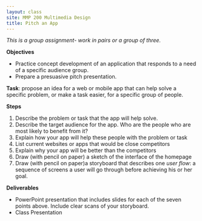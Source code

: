 ```yaml
---
layout: class
site: MMP 200 Multimedia Design
title: Pitch an App
---
```

*This is a group assignment- work in pairs or a group of three.*

**Objectives** 
- Practice concept development of an application that responds to a need of a specific audience group. 
- Prepare a presuasive pitch presentation.

**Task**: propose an idea for a web or mobile app that can help solve a specific problem, or make a task easier, for a specific group of people. 

**Steps**
1. Describe the problem or task that the app will help solve.
1. Describe the target audience for the app. Who are the people who are most likely to benefit from it?
1. Explain how your app will help these people with the problem or task
1. List current websites or apps that would be close competitors
1. Explain why your app will be better than the competitors
1. Draw (with pencil on paper) a sketch of the interface of the homepage
1. Draw (with pencil on paper)a storyboard that describes one *user flow*: a sequence of screens a user will go through before achieving his or her goal.

**Deliverables** 
- PowerPoint presentation that includes slides for each of the seven points above. Include clear scans of your storyboard. 
- Class Presentation
